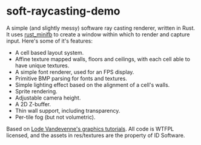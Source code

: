 # soft-raycasting-demo

A simple (and slightly messy) software ray casting renderer, written in Rust.
It uses [rust_minifb](https://github.com/emoon/rust_minifb) to create a window within which to render and capture input.
Here's some of it's features:

* A cell based layout system.
* Affine texture mapped walls, floors and ceilings, with each cell able to have unique textures.
* A simple font renderer, used for an FPS display.
* Primitive BMP parsing for fonts and textures.
* Simple lighting effect based on the alignment of a cell's walls.
* Sprite rendering.
* Adjustable camera height.
* A 2D Z-buffer.
* Thin wall support, including transparency.
* Per-tile fog (but not volumetric).

Based on [Lode Vandevenne's graphics tutorials](https://lodev.org/cgtutor/).
All code is WTFPL licensed, and the assets in res/textures are the property of ID Software.
